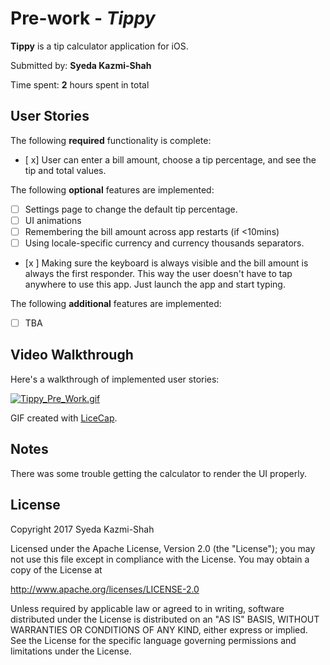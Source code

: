# Pre-work - *Tippy*

**Tippy** is a tip calculator application for iOS.

Submitted by: **Syeda Kazmi-Shah**

Time spent: **2** hours spent in total

## User Stories

The following **required** functionality is complete:

* [ x] User can enter a bill amount, choose a tip percentage, and see the tip and total values.

The following **optional** features are implemented:
* [ ] Settings page to change the default tip percentage.
* [ ] UI animations
* [ ] Remembering the bill amount across app restarts (if <10mins)
* [ ] Using locale-specific currency and currency thousands separators.
* [x ] Making sure the keyboard is always visible and the bill amount is always the first responder. This way the user doesn't have to tap anywhere to use this app. Just launch the app and start typing.

The following **additional** features are implemented:

- [ ] TBA
## Video Walkthrough

Here's a walkthrough of implemented user stories:

[![Tippy_Pre_Work.gif](https://s17.postimg.org/llnb2rd3j/Tippy_Pre_Work.gif)](https://postimg.org/image/dg594louj/)

GIF created with [LiceCap](http://www.cockos.com/licecap/).

## Notes

There was some trouble getting the calculator to render the UI properly.

## License

Copyright 2017 Syeda Kazmi-Shah

Licensed under the Apache License, Version 2.0 (the "License");
you may not use this file except in compliance with the License.
You may obtain a copy of the License at

http://www.apache.org/licenses/LICENSE-2.0

Unless required by applicable law or agreed to in writing, software
distributed under the License is distributed on an "AS IS" BASIS,
WITHOUT WARRANTIES OR CONDITIONS OF ANY KIND, either express or implied.
See the License for the specific language governing permissions and
limitations under the License.
